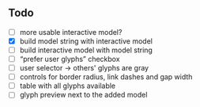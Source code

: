 ## Todo
- [ ] more usable interactive model?
- [X] build model string with interactive model
- [ ] build interactive model  with model string
- [ ] “prefer user glyphs” checkbox
- [ ] user selector → others' glyphs are gray
- [ ] controls for border radius, link dashes and gap width
- [ ] table with all glyphs available
- [ ] glyph preview next to the added model